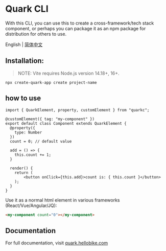 # Quark CLI

With this CLI, you can use this to create a cross-framework/tech stack component, or perhaps you can package it as an npm package for distribution for others to use.

English | [简体中文](./README.md)

## Installation:

> NOTE: Vite requires Node.js version 14.18+, 16+.

```
npx create-quark-app create project-name
```

## how to use

```tsx
import { QuarkElement, property, customElement } from "quarkc";

@customElement({ tag: "my-component" })
export default class Component extends QuarkElement {
  @property({
    type: Number
  })
  count = 0; // default value

  add = () => {
    this.count += 1;
  }
  
  render() {
    return (
        <button onClick={this.add}>count is: { this.count }</button>
    );
  }
}
```

Use it as a normal html element in various frameworks (React/Vue/Angular/JQ):

```html
<my-component count="0"></my-component>
```

## Documentation

For full documentation, visit [quark.hellobike.com](https://quark.hellobike.com)